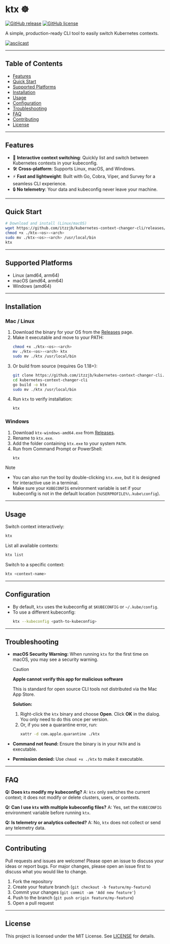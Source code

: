 # ktx ☸️

[![GitHub release](https://img.shields.io/github/v/release/itzzjb/kubernetes-context-changer-cli)](https://github.com/itzzjb/kubernetes-context-changer-cli/releases)
[![GitHub license](https://img.shields.io/github/license/itzzjb/kubernetes-context-changer-cli)](LICENSE)

A simple, production-ready CLI tool to easily switch Kubernetes contexts.

[![asciicast](https://asciinema.org/a/AXH4Oy2RoQKhzeN3oV9dFrZ4Y.svg)](https://asciinema.org/a/AXH4Oy2RoQKhzeN3oV9dFrZ4Y?t=1)

---

## Table of Contents
- [Features](#features)
- [Quick Start](#quick-start)
- [Supported Platforms](#supported-platforms)
- [Installation](#installation)
- [Usage](#usage)
- [Configuration](#configuration)
- [Troubleshooting](#troubleshooting)
- [FAQ](#faq)
- [Contributing](#contributing)
- [License](#license)

---

## Features
- 🚀 **Interactive context switching**: Quickly list and switch between Kubernetes contexts in your kubeconfig.
- 🛠️ **Cross-platform**: Supports Linux, macOS, and Windows.
- ⚡ **Fast and lightweight**: Built with Go, Cobra, Viper, and Survey for a seamless CLI experience.
- 🔒 **No telemetry**: Your data and kubeconfig never leave your machine.

---

## Quick Start

```sh
# Download and install (Linux/macOS)
wget https://github.com/itzzjb/kubernetes-context-changer-cli/releases/latest/download/ktx-<os>-<arch>
chmod +x ./ktx-<os>-<arch>
sudo mv ./ktx-<os>-<arch> /usr/local/bin
ktx
```

---

## Supported Platforms
- Linux (amd64, arm64)
- macOS (amd64, arm64)
- Windows (amd64)

---

## Installation

### Mac / Linux
1. Download the binary for your OS from the [Releases](https://github.com/itzzjb/kubernetes-context-changer-cli/releases) page.
2. Make it executable and move to your PATH:
   ```sh
   chmod +x ./ktx-<os>-<arch>
   mv ./ktx-<os>-<arch> ktx
   sudo mv ./ktx /usr/local/bin
   ```
3. Or build from source (requires Go 1.18+):
   ```sh
   git clone https://github.com/itzzjb/kubernetes-context-changer-cli.git
   cd kubernetes-context-changer-cli
   go build -o ktx
   sudo mv ./ktx /usr/local/bin
   ```
4. Run `ktx` to verify installation:
   ```sh
   ktx
   ```

### Windows
1. Download `ktx-windows-amd64.exe` from [Releases](https://github.com/itzzjb/kubernetes-context-changer-cli/releases).
2. Rename to `ktx.exe`.
3. Add the folder containing `ktx.exe` to your system `PATH`.
4. Run from Command Prompt or PowerShell:
   ```sh
   ktx
   ```
> [!NOTE]
> - You can also run the tool by double-clicking `ktx.exe`, but it is designed for interactive use in a terminal.
> - Make sure your `KUBECONFIG` environment variable is set if your kubeconfig is not in the default location (`%USERPROFILE%\.kube\config`).

---

## Usage

Switch context interactively:
```sh
ktx
```

List all available contexts:
```sh
ktx list
```

Switch to a specific context:
```sh
ktx <context-name>
```

---

## Configuration

- By default, `ktx` uses the kubeconfig at `$KUBECONFIG` or `~/.kube/config`.
- To use a different kubeconfig:
  ```sh
  ktx --kubeconfig <path-to-kubeconfig>
  ```

---

## Troubleshooting

- **macOS Security Warning:**
  When running `ktx` for the first time on macOS, you may see a security warning.
  
  > [!CAUTION]
  > **Apple cannot verify this app for malicious software**
  >
  > This is standard for open source CLI tools not distributed via the Mac App Store.
  >
  > **Solution:**
  > 1. Right-click the `ktx` binary and choose **Open**. Click **OK** in the dialog. You only need to do this once per version.
  > 2. Or, if you see a quarantine error, run:
  >    ```sh
  >    xattr -d com.apple.quarantine ./ktx
  >    ```

- **Command not found:**
  Ensure the binary is in your `PATH` and is executable.

- **Permission denied:**
  Use `chmod +x ./ktx` to make it executable.

---

## FAQ

**Q: Does `ktx` modify my kubeconfig?**
A: `ktx` only switches the current context; it does not modify or delete clusters, users, or contexts.

**Q: Can I use `ktx` with multiple kubeconfig files?**
A: Yes, set the `KUBECONFIG` environment variable before running `ktx`.

**Q: Is telemetry or analytics collected?**
A: No, `ktx` does not collect or send any telemetry data.

---

## Contributing

Pull requests and issues are welcome! Please open an issue to discuss your ideas or report bugs. For major changes, please open an issue first to discuss what you would like to change.

1. Fork the repository
2. Create your feature branch (`git checkout -b feature/my-feature`)
3. Commit your changes (`git commit -am 'Add new feature'`)
4. Push to the branch (`git push origin feature/my-feature`)
5. Open a pull request

---

## License

This project is licensed under the MIT License. See [LICENSE](LICENSE) for details.
